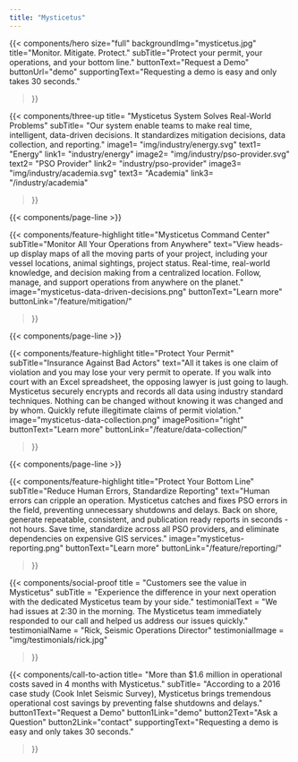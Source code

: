 ```yaml
---
title: "Mysticetus"
---
```


{{< components/hero
	size="full"
	backgroundImg="mysticetus.jpg"
	title="Monitor. Mitigate. Protect."
	subTitle="Protect your permit, your operations, and your bottom line."
	buttonText="Request a Demo"
	buttonUrl="demo"
	supportingText="Requesting a demo is easy and only takes 30 seconds."
>}}

<!-- 
NOTE: We can use these icons for free as long as we attribute the artist(s) (see footer below copyright)
Icons:
	- Energy: https://www.flaticon.com/free-icon/wind-energy_1400311
	- PSO Provider: https://www.flaticon.com/free-icon/destination_854881
	- Academia: https://www.flaticon.com/free-icon/book_854861
-->
{{< components/three-up
	title= "Mysticetus System Solves Real-World Problems"
	subTitle= "Our system enable teams to make real time, intelligent, data-driven decisions. It standardizes mitigation decisions, data collection, and reporting."
	image1= "img/industry/energy.svg"
	text1= "Energy"
	link1= "industry/energy"
	image2= "img/industry/pso-provider.svg"
	text2= "PSO Provider"
	link2= "industry/pso-provider"
	image3= "img/industry/academia.svg"
	text3= "Academia"
	link3= "/industry/academia"
>}}

{{< components/page-line >}}

{{< components/feature-highlight
	title="Mysticetus Command Center"
	subTitle="Monitor All Your Operations from Anywhere"
	text="View heads-up display maps of all the moving parts of your project, including your vessel locations, animal sightings, project status. Real-time, real-world knowledge, and decision making from a centralized location. Follow, manage, and support operations from anywhere on the planet."
	image="mysticetus-data-driven-decisions.png"
	buttonText="Learn more"
	buttonLink="/feature/mitigation/"
>}}

{{< components/page-line >}}

{{< components/feature-highlight
	title="Protect Your Permit"
	subTitle="Insurance Against Bad Actors"
	text="All it takes is one claim of violation and you may lose your very permit to operate. If you walk into court with an Excel spreadsheet, the opposing lawyer is just going to laugh. Mysticetus securely encrypts and records all data using industry standard techniques. Nothing can be changed without knowing it was changed and by whom. Quickly refute illegitimate claims of permit violation."
	image="mysticetus-data-collection.png"
	imagePosition="right"
	buttonText="Learn more"
	buttonLink="/feature/data-collection/"
>}}

{{< components/page-line >}}

{{< components/feature-highlight
	title="Protect Your Bottom Line"
	subTitle="Reduce Human Errors, Standardize Reporting"
	text="Human errors can cripple an operation. Mysticetus catches and fixes PSO errors in the field, preventing unnecessary shutdowns and delays. Back on shore, generate repeatable, consistent, and publication ready reports in seconds - not hours. Save time, standardize across all PSO providers, and eliminate dependencies on expensive GIS services."
	image="mysticetus-reporting.png"
	buttonText="Learn more"
	buttonLink="/feature/reporting/"
>}}

{{< components/social-proof 
	title = "Customers see the value in Mysticetus"
	subTitle = "Experience the difference in your next operation with the dedicated Mysticetus team by your side."
	testimonialText = "We had  issues at 2:30 in the morning. The Mysticetus team immediately responded to our call and helped us address our issues quickly."
	testimonialName = "Rick, Seismic Operations Director"
	testimonialImage = "img/testimonials/rick.jpg"
>}}

{{< components/call-to-action
	title= "More than $1.6 million in operational costs saved in 4 months with Mysticetus."
	subTitle= "According to a 2016 case study (Cook Inlet Seismic Survey), Mysticetus brings tremendous operational cost savings by preventing false shutdowns and delays."
	button1Text="Request a Demo"
	button1Link="demo"
	button2Text="Ask a Question"
	button2Link="contact"
	supportingText="Requesting a demo is easy and only takes 30 seconds."
>}}
